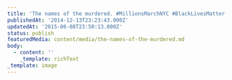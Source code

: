 ```yaml
---
title: 'The names of the murdered. #MillionsMarchNYC #BlackLivesMatter'
publishedAt: '2014-12-13T23:23:43.000Z'
updatedAt: '2015-06-08T23:50:13.000Z'
status: publish
featuredMedia: content/media/the-names-of-the-murdered.md
body:
  - content: ''
    _template: richText
_template: image
---
```


